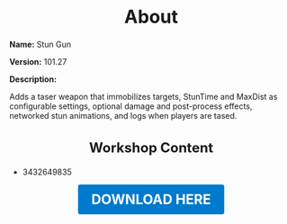 <h1 style="text-align:center; font-size:2rem; font-weight:bold;">About</h1>

**Name:**
Stun Gun

**Version:**
101.27

**Description:**

Adds a taser weapon that immobilizes targets, StunTime and MaxDist as configurable settings, optional damage and post-process effects, networked stun animations, and logs when players are tased.

<h2 style="text-align:center; font-size:1.5rem; font-weight:bold;">Workshop Content</h2>

- 3432649835





<p align="center"><a href="https://github.com/LiliaFramework/Modules/raw/refs/heads/gh-pages/stungun.zip" style="display:inline-block;padding:12px 24px;font-size:1.5rem;font-weight:bold;text-decoration:none;color:#fff;background-color:var(--md-primary-fg-color,#007acc);border-radius:4px;">DOWNLOAD HERE</a></p>